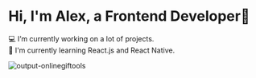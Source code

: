 



<h1> Hi, I'm Alex, a Frontend Developer👨 </h1>

💻 I’m currently working on a lot of projects. <br>
📱 I'm currently learning React.js and React Native.



<!-- ![image](https://user-images.githubusercontent.com/33178803/176389126-5576aa81-003b-4d47-84a5-ed7358631dcf.png) 
![image](https://user-images.githubusercontent.com/33178803/176389628-16db4ae3-98d3-4ac7-a599-575637113b03.png)
![image](https://user-images.githubusercontent.com/33178803/176389701-3bcb54bf-32d5-4f52-8ed5-c28f11bc462d.png) -->


![output-onlinegiftools](https://user-images.githubusercontent.com/33178803/176390841-c241b091-308a-4e9e-a12f-6b693e95faa2.gif)
